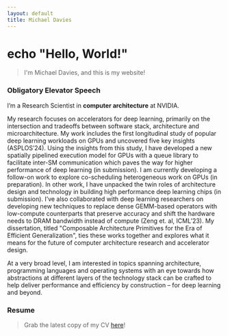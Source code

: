 ```yaml
---
layout: default
title: Michael Davies
---
```


# echo "Hello, World!"

> I'm Michael Davies, and this is my website!

### Obligatory Elevator Speech

I’m a Research Scientist in **computer architecture** at NVIDIA.

My research focuses on accelerators for deep learning, primarily on the intersection and tradeoffs between software stack, architecture and microarchitecture. My work includes the first longitudinal study of popular deep learning workloads on GPUs and uncovered five key insights (ASPLOS’24). Using the insights from this study, I have developed a new spatially pipelined execution model for GPUs with a queue library to facilitate inter-SM communication which paves the way for higher performance of deep learning (in submission). I am currently developing a follow-on work to explore co-scheduling heterogeneous work on GPUs (in preparation). In other work, I have unpacked the twin roles of architecture design and technology in building high performance deep learning chips (in submission). I’ve also collaborated with deep learning researchers on developing new techniques to replace dense GEMM-based operators with low-compute counterparts that preserve accuracy and shift the hardware needs to DRAM bandwidth instead of compute (Zeng et. al, ICML’23). My dissertation, titled "Composable Architecture Primitives for the Era of Efficient Generalization", ties these works together and explores what it means for the future of computer architecture research and accelerator design.

At a very broad level, I am interested in topics spanning architecture, programming languages and operating systems with an eye towards how abstractions at different layers of the technology stack can be crafted to help deliver performance and efficiency by construction – for deep learning and beyond. 

### Resume
> Grab the latest copy of my CV [here](https://1drv.ms/b/s!AhBV_pq3X7p3gr4ayA8BkmL35BzKlQ?e=d2h8QW)!
